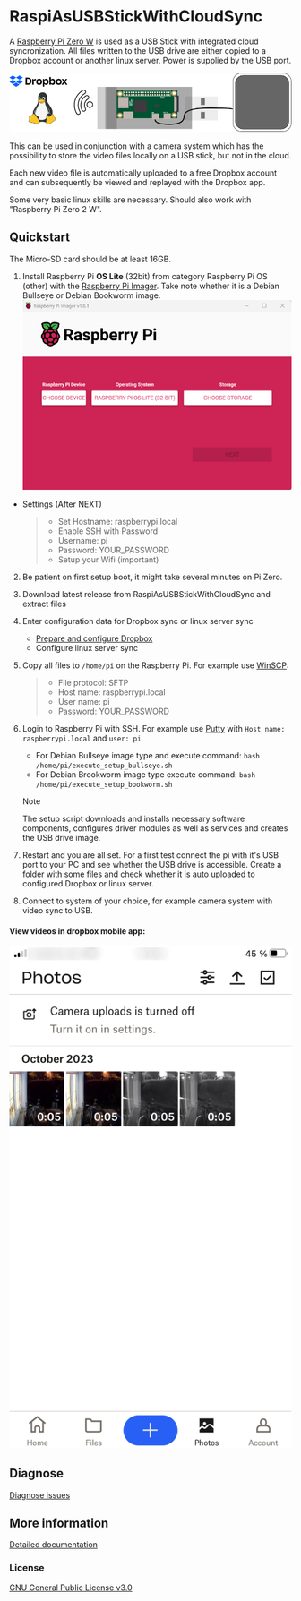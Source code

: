 # RaspiAsUSBStickWithCloudSync

A [Raspberry Pi Zero W](https://rpilocator.com/) is used as a USB Stick with integrated cloud syncronization. All files written to the USB drive are either copied to a Dropbox account or another linux server. Power is supplied by the USB port. 

![Overview pic](doc/img/overview.png)

This can be used in conjunction with a camera system which has the possibility to store the video files locally on a USB stick, but not in the cloud.

Each new video file is automatically uploaded to a free Dropbox account and can subsequently be viewed and replayed with the Dropbox app.

Some very basic linux skills are necessary. Should also work with "Raspberry Pi Zero 2 W". 

## Quickstart
The Micro-SD card should be at least 16GB. 

1. Install Raspberry Pi **OS Lite** (32bit) from category Raspberry Pi OS (other) with the [Raspberry Pi Imager](https://www.raspberrypi.com/software/). Take note whether it is a Debian Bullseye or Debian Bookworm image.
![pi imager](doc/img/piimager.png)

- Settings (After NEXT)
    > - Set Hostname: raspberrypi.local
    > - Enable SSH with Password
    > - Username: pi
    > - Password: YOUR_PASSWORD
    > - Setup your Wifi (important)

2. Be patient on first setup boot, it might take several minutes on Pi Zero.

3. Download latest release from RaspiAsUSBStickWithCloudSync and extract files

4. Enter configuration data for Dropbox sync or linux server sync
    - [Prepare and configure Dropbox](doc/dropbox.md)
    - Configure linux server sync

5. Copy all files to `/home/pi` on the Raspberry Pi. For example use [WinSCP](https://winscp.net/eng/download.php):
    > - File protocol: SFTP
    > - Host name: raspberrypi.local
    > - User name: pi
    > - Password: YOUR_PASSWORD

6. Login to Raspberry Pi with SSH. For example use [Putty](https://www.chiark.greenend.org.uk/~sgtatham/putty/latest.html) with `Host name: raspberrypi.local` and `user: pi`
    - For Debian Bullseye image type and execute command: `bash /home/pi/execute_setup_bullseye.sh`
    - For Debian Brookworm image type execute command: `bash /home/pi/execute_setup_bookworm.sh`

    > [!NOTE]
    > The setup script downloads and installs necessary software components, configures driver modules as well as services and creates the USB drive image.

7. Restart and you are all set. For a first test connect the pi with it's USB port to your PC and see whether the USB drive is accessible. Create a folder with some files and check whether it is auto uploaded to configured Dropbox or linux server.

8. Connect to system of your choice, for example camera system with video sync to USB.

#### View videos in dropbox mobile app: 

![dropbox app](doc/img/dropboxapp.png)

## Diagnose
[Diagnose issues](doc/diagnose.md)

## More information
[Detailed documentation](doc/documentation.md)

### License
[GNU General Public License v3.0](LICENSE)

